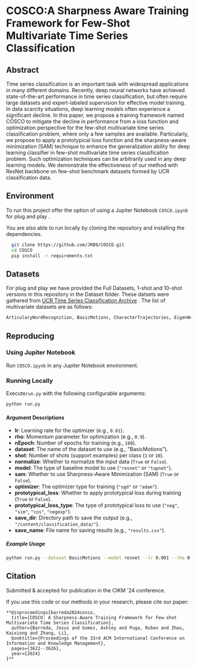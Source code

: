 
# COSCO:A Sharpness Aware Training Framework for Few-Shot Multivariate Time Series Classification
## Abstract
Time series classification is an important task with widespread applications in many different domains. Recently, deep neural networks have achieved state-of-the-art performance in time series classification, but often require large datasets and expert-labeled supervision for effective model training. In data scarcity situations, deep learning models often experience a significant decline. In this paper, we propose a training framework named COSCO to mitigate the decline in performance from a loss function and optimization perspective for the few-shot multivariate time series classification problem, where only a few samples are available. Particularly, we propose to apply a prototypical loss function and the sharpness-aware minimization (SAM) technique to enhance the generalization ability for deep learning classifier in few-shot multivariate time series classification problem. Such optimization techniques can be arbitrarily used in any deep learning models. We demonstrate the effectiveness of our method with ResNet backbone on few-shot benchmark datasets formed by UCR classification data.


## Environment 

To run this project offer the option of using a Jupiter Notebook ```COSCO.ipynb``` for plug and play . 

You are also able to run locally by cloning the repository and installing the dependencies.

```bash
  git clone https://github.com/JRB9/COSCO.git
  cd COSCO
  pip install -r requirements.txt
```



## Datasets

For plug and play we have provided the Full Datasets, 1-shot and 10-shot versions in this repository in the Dataset folder. These datsets were gathered from [UCR Time Series Classification Archive](https://timeseriesclassification.com/dataset.php)
. The list of multivariate datasets are as follows:
```bash
ArticularyWordRecognition, BasicMotions, CharacterTrajectories, EigenWorms, Epilepsy, EthanolConcentration, FaceDetection, FingerMovements, HandMovementDirection, Heartbeat, JapaneseVowels, Libras, MotorImagery, NATOPS, PEMS-SF, PenDigits, RacketSports, SelfRegulationSCP1, SelfRegulationSCP2, SpokenArabicDigits, UWaveGestureLibrary. 
```
## Reproducing
### Using Jupiter Notebook
Run ```COSCO.ipynb``` in any Jupiter Notebook environment.
### Running Locally
Execute```run.py``` with the following configurable arguments:
```bash
python run.py
```
#### Argument Descriptions

- **lr**: Learning rate for the optimizer (e.g., `0.01`).
- **rho**: Momentum parameter for optimization (e.g., `0.9`).
- **nEpoch**: Number of epochs for training (e.g., `100`).
- **dataset**: The name of the dataset to use (e.g., "BasicMotions").
- **shot**: Number of shots (support examples) per class (`1` or `10`).
- **normalize**: Whether to normalize the input data (`True` or `False`).
- **model**: The type of baseline model to use (`"resnet"` or `"tapnet"`).
- **sam**: Whether to use Sharpness-Aware Minimization (SAM) (`True` or `False`).
- **optimizer**: The optimizer type for training (`"sgd"` or `"adam"`).
- **prototypical_loss**: Whether to apply prototypical loss during training (`True` or `False`).
- **prototypical_loss_type**: The type of prototypical loss to use (`"neg"`, `"sim"`, `"cos"`, `"negexp"`).
- **save_dir**: Directory path to save the output (e.g., `"/content/classification_data/"`).
- **save_name**: File name for saving results (e.g., `"results.csv"`).

##### Example Usage

```bash
python run.py --dataset BasicMotions --model resnet --lr 0.001 --rho 0.9 --nEpoch 100 --shot 1 --normalize False --sam True --optimizer adam --prototypical_loss True --prototypical_loss_type neg --save_dir /content/classification_data/ --save_name results.csv
```




## <span id="citelink">Citation</span>

Submitted & accepted for publication in the CIKM '24 conference.

If you use this code or our methods in your research, please cite our paper:

```
**@inproceedings{barreda2024cosco,
  title={COSCO: A Sharpness-Aware Training Framework for Few-shot Multivariate Time Series Classification},
  author={Barreda, Jesus and Gomez, Ashley and Puga, Ruben and Zhou, Kaixiong and Zhang, Li},
  booktitle={Proceedings of the 33rd ACM International Conference on Information and Knowledge Management},
  pages={3622--3626},
  year={2024}
}**
```
